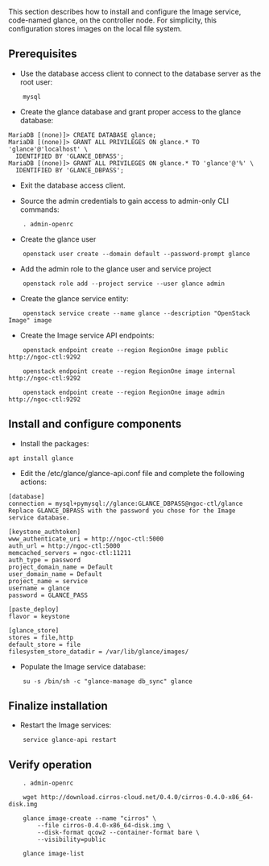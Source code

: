 This section describes how to install and configure the Image service, code-named glance, on the controller node. For simplicity, this configuration stores images on the local file system.

## Prerequisites

- Use the database access client to connect to the database server as the root user:

```
    mysql
```

- Create the glance database and grant proper access to the glance database:

```
MariaDB [(none)]> CREATE DATABASE glance;
MariaDB [(none)]> GRANT ALL PRIVILEGES ON glance.* TO 'glance'@'localhost' \
  IDENTIFIED BY 'GLANCE_DBPASS';
MariaDB [(none)]> GRANT ALL PRIVILEGES ON glance.* TO 'glance'@'%' \
  IDENTIFIED BY 'GLANCE_DBPASS';
```

- Exit the database access client.

- Source the admin credentials to gain access to admin-only CLI commands:

```
    . admin-openrc
```

- Create the glance user

```
    openstack user create --domain default --password-prompt glance
```

- Add the admin role to the glance user and service project

```
    openstack role add --project service --user glance admin
```

- Create the glance service entity: 

```
    openstack service create --name glance --description "OpenStack Image" image
```

- Create the Image service API endpoints: 

```
    openstack endpoint create --region RegionOne image public http://ngoc-ctl:9292

    openstack endpoint create --region RegionOne image internal http://ngoc-ctl:9292

    openstack endpoint create --region RegionOne image admin http://ngoc-ctl:9292
```

## Install and configure components 

- Install the packages:

```
apt install glance
```

- Edit the /etc/glance/glance-api.conf file and complete the following actions:

```
[database]
connection = mysql+pymysql://glance:GLANCE_DBPASS@ngoc-ctl/glance
Replace GLANCE_DBPASS with the password you chose for the Image service database.

[keystone_authtoken]
www_authenticate_uri = http://ngoc-ctl:5000
auth_url = http://ngoc-ctl:5000
memcached_servers = ngoc-ctl:11211
auth_type = password
project_domain_name = Default
user_domain_name = Default
project_name = service
username = glance
password = GLANCE_PASS

[paste_deploy]
flavor = keystone

[glance_store]
stores = file,http
default_store = file
filesystem_store_datadir = /var/lib/glance/images/
```

- Populate the Image service database:

```
    su -s /bin/sh -c "glance-manage db_sync" glance
```

## Finalize installation 

- Restart the Image services: 

```
    service glance-api restart
```

## Verify operation 

```
    . admin-openrc 

    wget http://download.cirros-cloud.net/0.4.0/cirros-0.4.0-x86_64-disk.img

    glance image-create --name "cirros" \
        --file cirros-0.4.0-x86_64-disk.img \
        --disk-format qcow2 --container-format bare \
        --visibility=public

    glance image-list
```